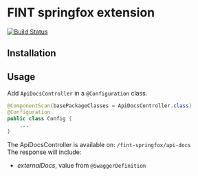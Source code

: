 # FINT springfox extension

[![Build Status](https://travis-ci.org/FINTlibs/fint-springfox-extension.svg?branch=master)](https://travis-ci.org/FINTlibs/fint-springfox-extension)

## Installation

## Usage

Add `ApiDocsController` in a `@Configuration` class.

```java
@ComponentScan(basePackageClasses = ApiDocsController.class)
@Configuration
public class Config {
    ...
}
```

The ApiDocsController is available on: `/fint-springfox/api-docs`  
The response will include:
- _externalDocs_, value from `@SwaggerDefinition`